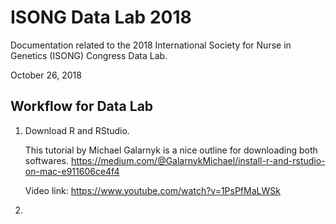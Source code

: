 # ISONG Data Lab 2018
Documentation related to the 2018 International Society for Nurse in Genetics (ISONG) Congress Data Lab.

October 26, 2018

## Workflow for Data Lab

1. Download R and RStudio.

    This tutorial by Michael Galarnyk is a nice outline for downloading both softwares.     https://medium.com/@GalarnykMichael/install-r-and-rstudio-on-mac-e911606ce4f4
    
    Video link: https://www.youtube.com/watch?v=1PsPfMaLWSk

2. 
